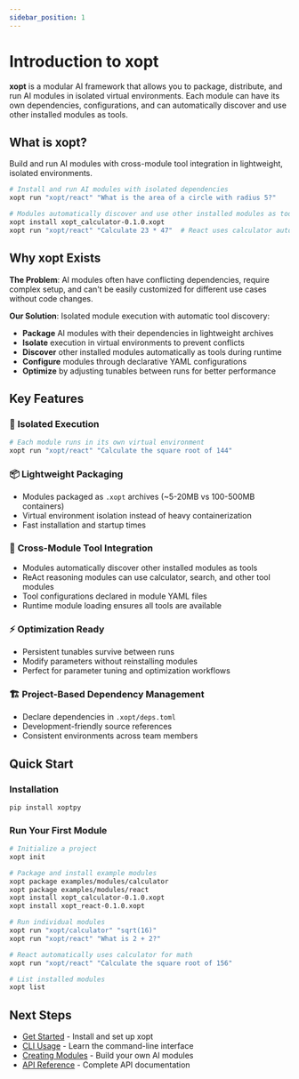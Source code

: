 ```yaml
---
sidebar_position: 1
---
```


# Introduction to xopt

**xopt** is a modular AI framework that allows you to package, distribute, and run AI modules in isolated virtual environments. Each module can have its own dependencies, configurations, and can automatically discover and use other installed modules as tools.

## What is xopt?

Build and run AI modules with cross-module tool integration in lightweight, isolated environments.

```bash
# Install and run AI modules with isolated dependencies
xopt run "xopt/react" "What is the area of a circle with radius 5?"

# Modules automatically discover and use other installed modules as tools
xopt install xopt_calculator-0.1.0.xopt
xopt run "xopt/react" "Calculate 23 * 47"  # React uses calculator automatically
```

## Why xopt Exists

**The Problem**: AI modules often have conflicting dependencies, require complex setup, and can't be easily customized for different use cases without code changes.

**Our Solution**: Isolated module execution with automatic tool discovery:
- **Package** AI modules with their dependencies in lightweight archives
- **Isolate** execution in virtual environments to prevent conflicts  
- **Discover** other installed modules automatically as tools during runtime
- **Configure** modules through declarative YAML configurations
- **Optimize** by adjusting tunables between runs for better performance

## Key Features

### 🔧 **Isolated Execution**
```bash
# Each module runs in its own virtual environment
xopt run "xopt/react" "Calculate the square root of 144"
```

### 📦 **Lightweight Packaging**
- Modules packaged as `.xopt` archives (~5-20MB vs 100-500MB containers)
- Virtual environment isolation instead of heavy containerization
- Fast installation and startup times

### 🧩 **Cross-Module Tool Integration**
- Modules automatically discover other installed modules as tools
- ReAct reasoning modules can use calculator, search, and other tool modules
- Tool configurations declared in module YAML files
- Runtime module loading ensures all tools are available

### ⚡ **Optimization Ready**
- Persistent tunables survive between runs
- Modify parameters without reinstalling modules
- Perfect for parameter tuning and optimization workflows

### 🏗️ **Project-Based Dependency Management**
- Declare dependencies in `.xopt/deps.toml`
- Development-friendly source references
- Consistent environments across team members

## Quick Start

### Installation

```bash
pip install xoptpy
```

### Run Your First Module

```bash
# Initialize a project
xopt init

# Package and install example modules
xopt package examples/modules/calculator
xopt package examples/modules/react
xopt install xopt_calculator-0.1.0.xopt
xopt install xopt_react-0.1.0.xopt

# Run individual modules
xopt run "xopt/calculator" "sqrt(16)"
xopt run "xopt/react" "What is 2 + 2?"

# React automatically uses calculator for math
xopt run "xopt/react" "Calculate the square root of 156"

# List installed modules
xopt list
```

## Next Steps

- [Get Started](./getting-started) - Install and set up xopt
- [CLI Usage](./cli-usage) - Learn the command-line interface
- [Creating Modules](./creating-modules) - Build your own AI modules
- [API Reference](./api/overview) - Complete API documentation
